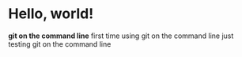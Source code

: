 # Hello, world!

**git on the command line**
first time using git on the command line
just testing git on the command line
